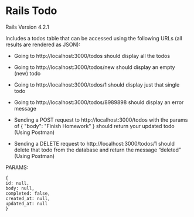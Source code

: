 Rails Todo
================

Rails Version 4.2.1

Includes a todos table that can be accessed using the following URLs (all results are rendered as JSON):

* Going to http://localhost:3000/todos should display all the todos

* Going to http://localhost:3000/todos/new should display an empty (new) todo

* Going to http://localhost:3000/todos/1 should display just that single todo

* Going to http://localhost:3000/todos/8989898 should display an error message

* Sending a POST request to http://localhost:3000/todos with the params of { "body": "Finish Homework" } should return your updated todo (Using Postman)

* Sending a DELETE request to http://localhost:3000/todos/1 should delete that todo from the database and return the message “deleted” (Using Postman)

PARAMS:

```
{
id: null,
body: null,
completed: false,
created_at: null,
updated_at: null
}
```
